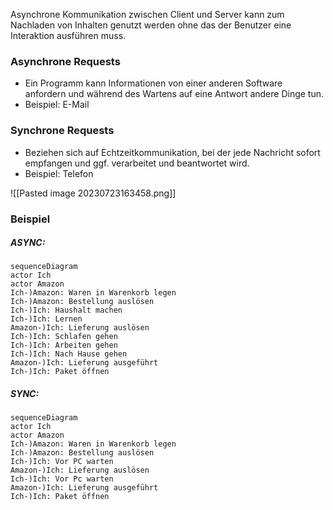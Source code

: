 Asynchrone Kommunikation zwischen Client und Server kann zum Nachladen von Inhalten genutzt werden ohne das der Benutzer eine Interaktion ausführen muss.

### Asynchrone Requests
- Ein Programm kann Informationen von einer anderen Software anfordern und während des Wartens auf eine Antwort andere Dinge tun. 
- Beispiel: E-Mail


### Synchrone Requests
- Beziehen sich auf Echtzeitkommunikation, bei der jede Nachricht sofort empfangen und ggf. verarbeitet und beantwortet wird.
- Beispiel: Telefon


![[Pasted image 20230723163458.png]]


### Beispiel

##### ASYNC:
```mermaid
sequenceDiagram
actor Ich
actor Amazon
Ich-)Amazon: Waren in Warenkorb legen
Ich-)Amazon: Bestellung auslösen
Ich-)Ich: Haushalt machen
Ich-)Ich: Lernen
Amazon-)Ich: Lieferung auslösen
Ich-)Ich: Schlafen gehen
Ich-)Ich: Arbeiten gehen
Ich-)Ich: Nach Hause gehen
Amazon-)Ich: Lieferung ausgeführt
Ich-)Ich: Paket öffnen
```

##### SYNC:
```mermaid
sequenceDiagram
actor Ich
actor Amazon
Ich-)Amazon: Waren in Warenkorb legen
Ich-)Amazon: Bestellung auslösen
Ich-)Ich: Vor PC warten
Amazon-)Ich: Lieferung auslösen
Ich-)Ich: Vor Pc warten
Amazon-)Ich: Lieferung ausgeführt
Ich-)Ich: Paket öffnen
```

